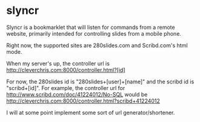 slyncr
======

Slyncr is a bookmarklet that will listen for commands from a remote website, primarily intended for controlling slides from a mobile phone.

Right now, the supported sites are 280slides.com and Scribd.com's html mode.

When my server's up, the controller url is http://cleverchris.com:8000/controller.html?[id]

For now, the 280slides id is "280slides+[user]+[name]" and the scribd id is "scribd+[id]". For example, the controller url for http://www.scribd.com/doc/41224012/No-SQL would be http://cleverchris.com:8000/controller.html?scribd+41224012

I will at some point implement some sort of url generator/shortener.
